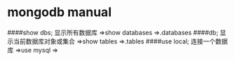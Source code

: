 
# mongodb manual

####show dbs; 显示所有数据库 =>show databases =>.databases
####db; 显示当前数据库对象或集合 =>show tables =>.tables
####use local; 连接一个数据库 =>use mysql =>

